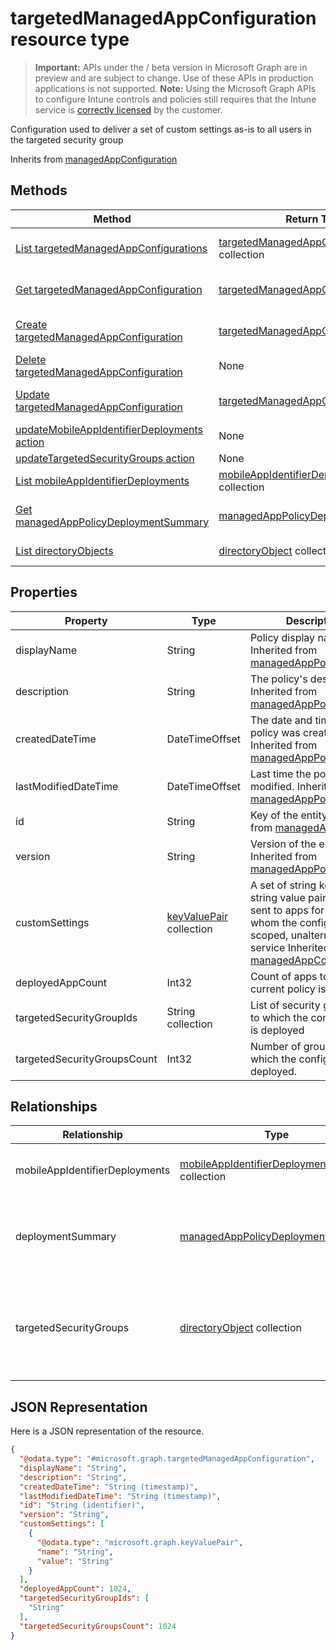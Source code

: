 ﻿# targetedManagedAppConfiguration resource type

> **Important:** APIs under the / beta version in Microsoft Graph are in preview and are subject to change. Use of these APIs in production applications is not supported.
> **Note:** Using the Microsoft Graph APIs to configure Intune controls and policies still requires that the Intune service is [correctly licensed](https://go.microsoft.com/fwlink/?linkid=839381) by the customer.

Configuration used to deliver a set of custom settings as-is to all users in the targeted security group

Inherits from [managedAppConfiguration](https://developer.microsoft.com/en-us/graph/docs/api-reference/beta/api/resources/intune_mam_managedappconfiguration.md)

## Methods
|Method|Return Type|Description|
|---|---|---|
|[List targetedManagedAppConfigurations](https://developer.microsoft.com/en-us/graph/docs/api-reference/beta/api/api/intune_mam_targetedmanagedappconfiguration_list.md)|[targetedManagedAppConfiguration](https://developer.microsoft.com/en-us/graph/docs/api-reference/beta/api/resources/intune_mam_targetedmanagedappconfiguration.md) collection|List properties and relationships of the [targetedManagedAppConfiguration](https://developer.microsoft.com/en-us/graph/docs/api-reference/beta/api/resources/intune_mam_targetedmanagedappconfiguration.md) objects.|
|[Get targetedManagedAppConfiguration](https://developer.microsoft.com/en-us/graph/docs/api-reference/beta/api/api/intune_mam_targetedmanagedappconfiguration_get.md)|[targetedManagedAppConfiguration](https://developer.microsoft.com/en-us/graph/docs/api-reference/beta/api/resources/intune_mam_targetedmanagedappconfiguration.md)|Read properties and relationships of the [targetedManagedAppConfiguration](https://developer.microsoft.com/en-us/graph/docs/api-reference/beta/api/resources/intune_mam_targetedmanagedappconfiguration.md) object.|
|[Create targetedManagedAppConfiguration](https://developer.microsoft.com/en-us/graph/docs/api-reference/beta/api/api/intune_mam_targetedmanagedappconfiguration_create.md)|[targetedManagedAppConfiguration](https://developer.microsoft.com/en-us/graph/docs/api-reference/beta/api/resources/intune_mam_targetedmanagedappconfiguration.md)|Create a new [targetedManagedAppConfiguration](https://developer.microsoft.com/en-us/graph/docs/api-reference/beta/api/resources/intune_mam_targetedmanagedappconfiguration.md) object.|
|[Delete targetedManagedAppConfiguration](https://developer.microsoft.com/en-us/graph/docs/api-reference/beta/api/api/intune_mam_targetedmanagedappconfiguration_delete.md)|None|Deletes a [targetedManagedAppConfiguration](https://developer.microsoft.com/en-us/graph/docs/api-reference/beta/api/resources/intune_mam_targetedmanagedappconfiguration.md).|
|[Update targetedManagedAppConfiguration](https://developer.microsoft.com/en-us/graph/docs/api-reference/beta/api/api/intune_mam_targetedmanagedappconfiguration_update.md)|[targetedManagedAppConfiguration](https://developer.microsoft.com/en-us/graph/docs/api-reference/beta/api/resources/intune_mam_targetedmanagedappconfiguration.md)|Update the properties of a [targetedManagedAppConfiguration](https://developer.microsoft.com/en-us/graph/docs/api-reference/beta/api/resources/intune_mam_targetedmanagedappconfiguration.md) object.|
|[updateMobileAppIdentifierDeployments action](https://developer.microsoft.com/en-us/graph/docs/api-reference/beta/api/api/intune_mam_targetedmanagedappconfiguration_updatemobileappidentifierdeployments.md)|None|Not yet documented|
|[updateTargetedSecurityGroups action](https://developer.microsoft.com/en-us/graph/docs/api-reference/beta/api/api/intune_mam_targetedmanagedappconfiguration_updatetargetedsecuritygroups.md)|None|Not yet documented|
|[List mobileAppIdentifierDeployments](https://developer.microsoft.com/en-us/graph/docs/api-reference/beta/api/api/intune_mam_mobileappidentifierdeployment_list.md)|[mobileAppIdentifierDeployment](https://developer.microsoft.com/en-us/graph/docs/api-reference/beta/api/resources/intune_mam_mobileappidentifierdeployment.md) collection|List properties and relationships of the [mobileAppIdentifierDeployment](https://developer.microsoft.com/en-us/graph/docs/api-reference/beta/api/resources/intune_mam_mobileappidentifierdeployment.md) objects.|
|[Get managedAppPolicyDeploymentSummary](https://developer.microsoft.com/en-us/graph/docs/api-reference/beta/api/api/intune_mam_managedapppolicydeploymentsummary_get.md)|[managedAppPolicyDeploymentSummary](https://developer.microsoft.com/en-us/graph/docs/api-reference/beta/api/resources/intune_mam_managedapppolicydeploymentsummary.md)|Read properties and relationships of the [managedAppPolicyDeploymentSummary](https://developer.microsoft.com/en-us/graph/docs/api-reference/beta/api/resources/intune_mam_managedapppolicydeploymentsummary.md) object.|
|[List directoryObjects](https://developer.microsoft.com/en-us/graph/docs/api-reference/beta/api/api/intune_mam_directoryobject_list.md)|[directoryObject](https://developer.microsoft.com/en-us/graph/docs/api-reference/beta/api/resources/intune_mam_directoryobject.md) collection|List properties and relationships of the [directoryObject](https://developer.microsoft.com/en-us/graph/docs/api-reference/beta/api/resources/intune_mam_directoryobject.md) objects.|

## Properties
|Property|Type|Description|
|---|---|---|
|displayName|String|Policy display name. Inherited from [managedAppPolicy](https://developer.microsoft.com/en-us/graph/docs/api-reference/beta/api/resources/intune_mam_managedapppolicy.md)|
|description|String|The policy's description. Inherited from [managedAppPolicy](https://developer.microsoft.com/en-us/graph/docs/api-reference/beta/api/resources/intune_mam_managedapppolicy.md)|
|createdDateTime|DateTimeOffset|The date and time the policy was created. Inherited from [managedAppPolicy](https://developer.microsoft.com/en-us/graph/docs/api-reference/beta/api/resources/intune_mam_managedapppolicy.md)|
|lastModifiedDateTime|DateTimeOffset|Last time the policy was modified. Inherited from [managedAppPolicy](https://developer.microsoft.com/en-us/graph/docs/api-reference/beta/api/resources/intune_mam_managedapppolicy.md)|
|id|String|Key of the entity. Inherited from [managedAppPolicy](https://developer.microsoft.com/en-us/graph/docs/api-reference/beta/api/resources/intune_mam_managedapppolicy.md)|
|version|String|Version of the entity. Inherited from [managedAppPolicy](https://developer.microsoft.com/en-us/graph/docs/api-reference/beta/api/resources/intune_mam_managedapppolicy.md)|
|customSettings|[keyValuePair](https://developer.microsoft.com/en-us/graph/docs/api-reference/beta/api/resources/intune_mam_keyvaluepair.md) collection|A set of string key and string value pairs to be sent to apps for users to whom the configuration is scoped, unalterned by this service Inherited from [managedAppConfiguration](https://developer.microsoft.com/en-us/graph/docs/api-reference/beta/api/resources/intune_mam_managedappconfiguration.md)|
|deployedAppCount|Int32|Count of apps to which the current policy is deployed.|
|targetedSecurityGroupIds|String collection|List of security group IDs to which the configuration is deployed|
|targetedSecurityGroupsCount|Int32|Number of groups to which the configuration is deployed.|

## Relationships
|Relationship|Type|Description|
|---|---|---|
|mobileAppIdentifierDeployments|[mobileAppIdentifierDeployment](https://developer.microsoft.com/en-us/graph/docs/api-reference/beta/api/resources/intune_mam_mobileappidentifierdeployment.md) collection|List of apps to which the policy is deployed.|
|deploymentSummary|[managedAppPolicyDeploymentSummary](https://developer.microsoft.com/en-us/graph/docs/api-reference/beta/api/resources/intune_mam_managedapppolicydeploymentsummary.md)|Navigation property to deployment summary of the configuration.|
|targetedSecurityGroups|[directoryObject](https://developer.microsoft.com/en-us/graph/docs/api-reference/beta/api/resources/intune_mam_directoryobject.md) collection|Navigation property to list of security groups to which the configuration is deployed.|

## JSON Representation
Here is a JSON representation of the resource.
<!-- {
  "blockType": "resource",
  "keyProperty": "id",
  "@odata.type": "microsoft.graph.targetedManagedAppConfiguration"
}
-->
```json
{
  "@odata.type": "#microsoft.graph.targetedManagedAppConfiguration",
  "displayName": "String",
  "description": "String",
  "createdDateTime": "String (timestamp)",
  "lastModifiedDateTime": "String (timestamp)",
  "id": "String (identifier)",
  "version": "String",
  "customSettings": [
    {
      "@odata.type": "microsoft.graph.keyValuePair",
      "name": "String",
      "value": "String"
    }
  ],
  "deployedAppCount": 1024,
  "targetedSecurityGroupIds": [
    "String"
  ],
  "targetedSecurityGroupsCount": 1024
}
```



